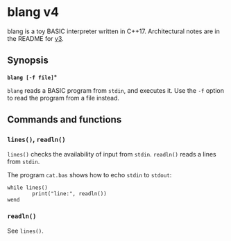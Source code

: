 # blang v4

blang is a toy BASIC interpreter written in C++17. Architectural notes are in the README for [v3](../v3/README.md).



## Synopsis

**`blang [-f file]`***

`blang` reads a BASIC program from `stdin`, and executes it. Use the `-f` option to read the program from a file instead.





## Commands and functions

### `lines()`, `readln()`

`lines()` checks the availability of input from `stdin`. `readln()` reads a lines from `stdin`.

The program `cat.bas` shows how to echo `stdin` to `stdout`:

```
while lines()
        print("line:", readln())
wend
```

### `readln()`

See `lines()`.
